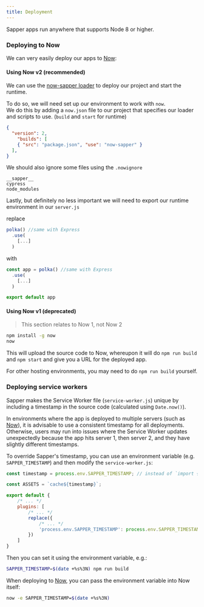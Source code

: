 ```yaml
---
title: Deployment
---
```


Sapper apps run anywhere that supports Node 8 or higher.


### Deploying to Now

We can very easily deploy our apps to [Now]:

#### Using Now v2 (recommended)

We can use the [now-sapper loader](https://www.npmjs.com/package/now-sapper) to deploy our project and start the runtime.

To do so, we will need set up our environment to work with `now`.  
We do this by adding a `now.json` file to our project that specifies our loader and scripts to use. (`build` and `start` for runtime)

```json
{
  "version": 2,
    "builds": [
    { "src": "package.json", "use": "now-sapper" }
  ],
}
```

We should also ignore some files using the `.nowignore`

```
__sapper__
cypress
node_modules
```

Lastly, but definitely no less important we will need to export our runtime environment in our `server.js`

replace

```js
polka() //same with Express
  .use(
    [...]
  )
```

with
```js
const app = polka() //same with Express
  .use(
    [...]
  )

export default app
```


#### Using Now v1 (deprecated)

> This section relates to Now 1, not Now 2

```bash
npm install -g now
now
```

This will upload the source code to Now, whereupon it will do `npm run build` and `npm start` and give you a URL for the deployed app.

For other hosting environments, you may need to do `npm run build` yourself.

### Deploying service workers

Sapper makes the Service Worker file (`service-worker.js`) unique by including a timestamp in the source code
(calculated using `Date.now()`).

In environments where the app is deployed to multiple servers (such as [Now]), it is advisable to use a
consistent timestamp for all deployments. Otherwise, users may run into issues where the Service Worker
updates unexpectedly because the app hits server 1, then server 2, and they have slightly different timestamps.

To override Sapper's timestamp, you can use an environment variable (e.g. `SAPPER_TIMESTAMP`) and then modify
the `service-worker.js`:

```js
const timestamp = process.env.SAPPER_TIMESTAMP; // instead of `import { timestamp }`

const ASSETS = `cache${timestamp}`;

export default {
	/* ... */
	plugins: [
		/* ... */
		replace({
			/* ... */
			'process.env.SAPPER_TIMESTAMP': process.env.SAPPER_TIMESTAMP || Date.now()
		})
	]
}
```

Then you can set it using the environment variable, e.g.:

```bash
SAPPER_TIMESTAMP=$(date +%s%3N) npm run build
```

When deploying to [Now], you can pass the environment variable into Now itself:

```bash
now -e SAPPER_TIMESTAMP=$(date +%s%3N)
```

[Now]: https://zeit.co/now
